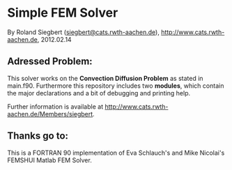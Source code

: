 Simple FEM Solver
=================

By Roland Siegbert (siegbert@cats.rwth-aachen.de), http://www.cats.rwth-aachen.de, 2012.02.14 

Adressed Problem:
-----------------
This solver works on the **Convection Diffusion Problem** as stated in main.f90. Furthermore this repository includes two **modules**, which contain the major declarations and a bit of debugging and printing help.

Further information is available at http://www.cats.rwth-aachen.de/Members/siegbert.

Thanks go to:
-------------
This is a FORTRAN 90 implementation of Eva Schlauch's and Mike Nicolai's FEMSHUI Matlab FEM Solver.
